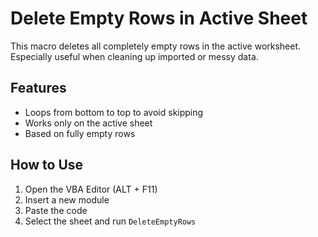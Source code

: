 # Delete Empty Rows in Active Sheet

This macro deletes all completely empty rows in the active worksheet. Especially useful when cleaning up imported or messy data.

## Features
- Loops from bottom to top to avoid skipping
- Works only on the active sheet
- Based on fully empty rows

## How to Use
1. Open the VBA Editor (ALT + F11)
2. Insert a new module
3. Paste the code
4. Select the sheet and run `DeleteEmptyRows`
